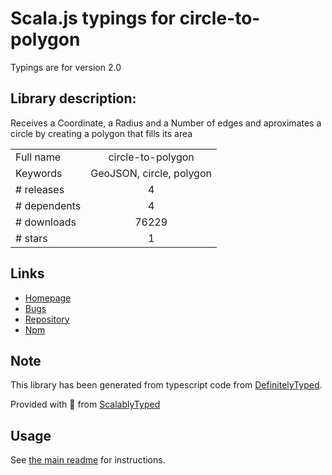 
# Scala.js typings for circle-to-polygon

Typings are for version 2.0

## Library description:
Receives a Coordinate, a Radius and a Number of edges and aproximates a circle by creating a polygon that fills its area

|                    |                 |
| ------------------ | :-------------: |
| Full name          | circle-to-polygon |
| Keywords           | GeoJSON, circle, polygon |
| # releases         | 4 |
| # dependents       | 4 |
| # downloads        | 76229 |
| # stars            | 1 |

## Links
- [Homepage](https://github.com/gabzim/circle-to-polygon#readme)
- [Bugs](https://github.com/gabzim/circle-to-polygon/issues)
- [Repository](https://github.com/gabzim/circle-to-polygon)
- [Npm](https://www.npmjs.com/package/circle-to-polygon)
    


## Note
This library has been generated from typescript code from [DefinitelyTyped](https://definitelytyped.org).

Provided with :purple_heart: from [ScalablyTyped](https://github.com/oyvindberg/ScalablyTyped)

## Usage
See [the main readme](../../readme.md) for instructions.


